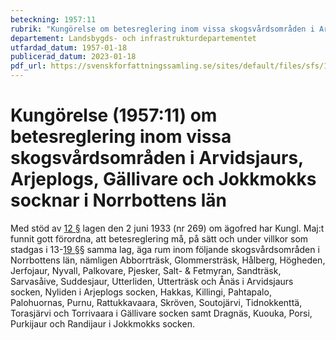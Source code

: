 ```yaml
---
beteckning: 1957:11
rubrik: "Kungörelse om betesreglering inom vissa skogsvårdsområden i Arvidsjaurs, Arjeplogs, Gällivare och Jokkmokks socknar i Norrbottens län"
departement: Landsbygds- och infrastrukturdepartementet
utfardad_datum: 1957-01-18
publicerad_datum: 2023-01-18
pdf_url: https://svenskforfattningssamling.se/sites/default/files/sfs/1957-01/SFS1957-11.pdf
---
```


# Kungörelse (1957:11) om betesreglering inom vissa skogsvårdsområden i Arvidsjaurs, Arjeplogs, Gällivare och Jokkmokks socknar i Norrbottens län

Med stöd av [12 §](#12) lagen den 2 juni 1933 (nr 269) om ägofred har Kungl. Maj:t funnit gott förordna, att betesreglering må, på sätt och under villkor som stadgas i 13-[19 §](#19)§ samma lag, äga rum inom följande skogsvårdsområden i Norrbottens län, nämligen Abborrträsk, Glommersträsk, Hålberg, Högheden, Jerfojaur, Nyvall, Palkovare, Pjesker, Salt- & Fetmyran, Sandträsk, Sarvasåive, Suddesjaur, Utterliden, Utterträsk och Ånäs i Arvidsjaurs socken, Nyliden i Arjeplogs socken, Hakkas, Killingi, Pahtapalo, Palohuornas, Purnu, Rattukkavaara, Skröven, Soutojärvi, Tidnokkenttä, Torasjärvi och Torrivaara i Gällivare socken samt Dragnäs, Kuouka, Porsi, Purkijaur och Randijaur i Jokkmokks socken.